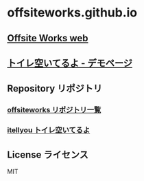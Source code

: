 offsiteworks.github.io
======================

## [Offsite Works web](https://offsiteworks.github.io/)

## [トイレ空いてるよ - デモページ](https://offsiteworks.github.io/itellyou/)

## Repository リポジトリ

### [offsiteworks リポジトリ一覧](https://github.com/offsiteworks/)

### [itellyou トイレ空いてるよ](https://github.com/offsiteworks/itellyou#readme)

## License ライセンス

  MIT
